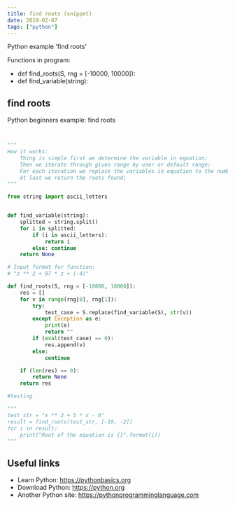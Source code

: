 ```yaml
---
title: find roots (snippet)
date: 2019-02-07
tags: ["python"]
---
```

Python example 'find roots'

Functions in program: 
* def find_roots(S, rng = [-10000, 10000]):
* def find_variable(string):

## find roots

Python beginners example: find roots

```python


"""
How it works:
	Thing is simple first we determine the variable in equation;
	Then we iterate through given range by user or default range;
	For each iteration we replace the variables in equation to the number;
	At last we return the roots found;
"""

from string import ascii_letters


def find_variable(string):
	splitted = string.split()
	for i in splitted:
		if (i in ascii_letters):
			return i
		else: continue
	return None

# Input format for function:
# "z ** 2 + 97 * z + (-4)"

def find_roots(S, rng = [-10000, 10000]):
	res = []
	for v in range(rng[0], rng[1]):
		try:
			test_case = S.replace(find_variable(S), str(v))
		except Exception as e:
			print(e)
			return ""
		if (eval(test_case) == 0):
			res.append(v)
		else:
			continue

	if (len(res) == 0):
		return None
	return res

#testing

"""
test_str = "x ** 2 + 5 * x - 6"
result = find_roots(test_str, [-10, -2])
for i in result:
	print("Root of the equation is {}".format(i))
"""


```

## Useful links

- Learn Python: https://pythonbasics.org
- Download Python: https://python.org
- Another Python site: https://pythonprogramminglanguage.com
